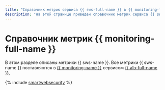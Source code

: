 ```yaml
---
title: "Справочник метрик сервиса {{ sws-full-name }} в {{ monitoring-full-name }}"
description: "На этой странице приведен справочник метрик сервиса {{ sws-name }}, поставляемых в {{ monitoring-full-name }}."
---
```


# Справочник метрик {{ monitoring-full-name }}

В этом разделе описаны метрики {{ sws-name }}. Все метрики {{ sws-name }} поставляются в [{{ monitoring-name }}](../monitoring/) сервисом [{{ alb-full-name }}](../application-load-balancer/).

{% include [smartwebsecurity](../_includes/monitoring/metrics-ref/smartwebsecurity.md) %}